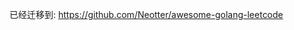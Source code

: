<!--
 * @Author: Nettor
 * @Date: 2020-06-08 15:40:42
 * @LastEditors: Nettor
 * @LastEditTime: 2020-06-30 11:26:39
 * @Description: Index of LeetCode
-->

已经迁移到: https://github.com/Neotter/awesome-golang-leetcode

